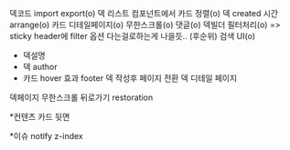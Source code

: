 덱코드 import export(o)
덱 리스트 컴포넌트에서 카드 정렬(o)
덱 created 시간 arrange(o)
카드 디테일페이지(o)
무한스크롤(o)
댓글(o)
덱빌더 필터처리(o) => sticky header에 filter 옵션 다는걸로하는게 나을듯.. (후순위)
검색 UI(o)

- 덱설명
- 덱 author
- 카드 hover 효과
footer
덱 작성후 페이지 전환
덱 디테일 페이지

덱페이지 무한스크롤 뒤로가기 restoration

*컨텐츠
카드 뒷면

*이슈
notify z-index
